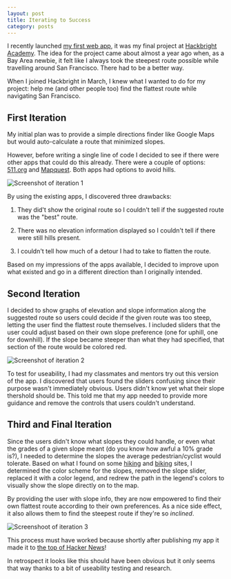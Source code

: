 ```yaml
---
layout: post
title: Iterating to Success
category: posts
---
```


I recently launched [my first web app](https://www.flattestroute.com/), it was my final project at [Hackbright Academy](https://hackbrightacademy.com/). The idea for the project came about almost a year ago when, as a Bay Area newbie, it felt like I always took the steepest route possible while travelling around San Francisco. There had to be a better way.

When I joined Hackbright in March, I knew what I wanted to do for my project: help me (and other people too) find the flattest route while navigating San Francisco.

## First Iteration

My initial plan was to provide a simple directions finder like Google Maps but would auto-calculate a route that minimized slopes.

However, before writing a single line of code I decided to see if there were other apps that could do this already. There were a couple of options: [511.org](https://bicycling.511.org/) and [Mapquest](http://www.mapquest.com/). Both apps had options to avoid hills.

![Screenshot of iteration 1](https://i.imgur.com/vuy0Z8z.png)

By using the existing apps, I discovered three drawbacks:

1. They did't show the original route so I couldn't tell if the suggested route was the "best" route.

2. There was no elevation information displayed so I couldn't tell if there were still hills present.

3. I couldn't tell how much of a detour I had to take to flatten the route.

Based on my impressions of the apps available, I decided to improve upon what existed and go in a different direction than I originally intended.

## Second Iteration

I decided to show graphs of elevation and slope information along the suggested route so users could decide if the given route was too steep, letting the user find the flattest route themselves. I included sliders that the user could adjust based on their own slope preference (one for uphill, one for downhill). If the slope became steeper than what they had specified, that section of the route would be colored red.

![Screenshot of iteration 2](https://i.imgur.com/IUGhlbB.png)

To test for useability, I had my classmates and mentors try out this version of the app. I discovered that users found the sliders confusing since their purpose wasn't immediately obvious. Users didn't know yet what their slope thershold should be. This told me that my app needed to provide more guidance and remove the controls that users couldn't understand.

## Third and Final Iteration

Since the users didn't know what slopes they could handle, or even what the grades of a given slope meant (do you know how awful a 10% grade is?), I needed to determine the slopes the average pedestrian/cyclist would tolerate. Based on what I found on some [hiking](http://www.venturacountytrails.org/TrailMaps/TrailSymbols.htm) and [biking](https://www.bicyclenetwork.com.au/) sites, I determined the color scheme for the slopes, removed the slope slider, replaced it with a color legend, and redrew the path in the legend's colors to visually show the slope directly on to the map.

By providing the user with slope info, they are now empowered to find their own flattest route according to their own preferences.  As a nice side effect, it also allows them to find the steepest route if they're so _inclined_.

![Screenshoot of iteration 3](https://i.imgur.com/YbJkG8I.png)

This process must have worked because shortly after publishing my app it made it to [the top of Hacker News](https://news.ycombinator.com/item?id=5672515)!

In retrospect it looks like this should have been obvious but it only seems that way thanks to a bit of useability testing and research.

